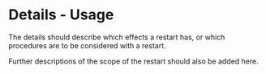 # Details - Usage

The details should describe which effects a restart has, or which procedures are to be considered with a restart.

Further descriptions of the scope of the restart should also be added here.
